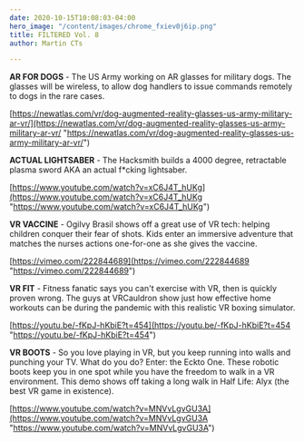 ```yaml
---
date: 2020-10-15T10:08:03-04:00
hero_image: "/content/images/chrome_fxiev0j6ip.png"
title: FILTERED Vol. 8
author: Martin CTs

---
```

**AR FOR DOGS** - The US Army working on AR glasses for military dogs. The glasses will be wireless, to allow dog handlers to issue commands remotely to dogs in the rare cases.  

[https://newatlas.com/vr/dog-augmented-reality-glasses-us-army-military-ar-vr/](https://newatlas.com/vr/dog-augmented-reality-glasses-us-army-military-ar-vr/ "https://newatlas.com/vr/dog-augmented-reality-glasses-us-army-military-ar-vr/")

**ACTUAL LIGHTSABER** - The Hacksmith builds a 4000 degree, retractable plasma sword AKA an actual f*cking lightsaber. 

[https://www.youtube.com/watch?v=xC6J4T_hUKg](https://www.youtube.com/watch?v=xC6J4T_hUKg "https://www.youtube.com/watch?v=xC6J4T_hUKg")

**VR VACCINE** - Ogilvy Brasil shows off a great use of VR tech: helping children conquer their fear of shots. Kids enter an immersive adventure that matches the nurses actions one-for-one as she gives the vaccine.

[https://vimeo.com/222844689](https://vimeo.com/222844689 "https://vimeo.com/222844689")

**VR FIT** - Fitness fanatic says you can't exercise with VR, then is quickly proven wrong. The guys at VRCauldron show just how effective home workouts can be during the pandemic with this realistic VR boxing simulator.

[https://youtu.be/-fKpJ-hKbiE?t=454](https://youtu.be/-fKpJ-hKbiE?t=454 "https://youtu.be/-fKpJ-hKbiE?t=454")

**VR BOOTS** - So you love playing in VR, but you keep running into walls and punching your TV. What do you do? Enter: the Eckto One. These robotic boots keep you in one spot while you have the freedom to walk in a VR environment. This demo shows off taking a long walk in Half Life: Alyx (the best VR game in existence).

[https://www.youtube.com/watch?v=MNVvLgvGU3A](https://www.youtube.com/watch?v=MNVvLgvGU3A "https://www.youtube.com/watch?v=MNVvLgvGU3A")